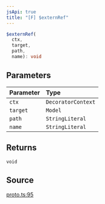 ```yaml
---
jsApi: true
title: "[F] $externRef"
---
```


```ts
$externRef(
  ctx,
  target,
  path,
  name): void
```

## Parameters

| Parameter | Type               |
| :-------- | :----------------- |
| `ctx`     | `DecoratorContext` |
| `target`  | `Model`            |
| `path`    | `StringLiteral`    |
| `name`    | `StringLiteral`    |

## Returns

`void`

## Source

[proto.ts:95](https://github.com/markcowl/cadl/blob/1a6d2b70/packages/protobuf/src/proto.ts#L95)

